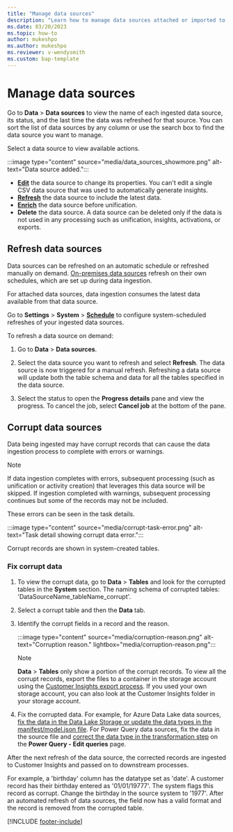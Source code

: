 ```yaml
---
title: "Manage data sources"
description: "Learn how to manage data sources attached or imported to Customer Insights"
ms.date: 03/20/2023
ms.topic: how-to
author: mukeshpo
ms.author: mukeshpo
ms.reviewer: v-wendysmith
ms.custom: bap-template
---
```


# Manage data sources

Go to **Data** > **Data sources** to view the name of each ingested data source, its status, and the last time the data was refreshed for that source. You can sort the list of data sources by any column or use the search box to find the data source you want to manage.

Select a data source to view available actions.

:::image type="content" source="media/data_sources_showmore.png" alt-text="Data source added.":::

- [**Edit**](data-sources.md) the data source to change its properties. You can't edit a single CSV data source that was used to automatically generate insights.
- [**Refresh**](#refresh-data-sources) the data source to include the latest data.
- [**Enrich**](data-sources-enrichment.md) the data source before unification.
- **Delete** the data source. A data source can be deleted only if the data is not used in any processing such as unification, insights, activations, or exports.

## Refresh data sources

Data sources can be refreshed on an automatic schedule or refreshed manually on demand. [On-premises data sources](connect-power-query.md#add-data-from-on-premises-data-sources) refresh on their own schedules, which are set up during data ingestion.

For attached data sources, data ingestion consumes the latest data available from that data source.

Go to **Settings** > **System** > [**Schedule**](schedule-refresh.md) to configure system-scheduled refreshes of your ingested data sources.

To refresh a data source on demand:

1. Go to **Data** > **Data sources**.

1. Select the data source you want to refresh and select **Refresh**. The data source is now triggered for a manual refresh. Refreshing a data source will update both the table schema and data for all the tables specified in the data source.

1. Select the status to open the **Progress details** pane and view the progress. To cancel the job, select **Cancel job** at the bottom of the pane.

## Corrupt data sources

Data being ingested may have corrupt records that can cause the data ingestion process to complete with errors or warnings.

> [!NOTE]
> If data ingestion completes with errors, subsequent processing (such as unification or activity creation) that leverages this data source will be skipped. If ingestion completed with warnings, subsequent processing continues but some of the records may not be included.

These errors can be seen in the task details.

:::image type="content" source="media/corrupt-task-error.png" alt-text="Task detail showing corrupt data error.":::

Corrupt records are shown in system-created tables.

### Fix corrupt data

1. To view the corrupt data, go to **Data** > **Tables** and look for the corrupted tables in the **System** section. The naming schema of corrupted tables: 'DataSourceName_tableName_corrupt'.

1. Select a corrupt table and then the **Data** tab.

1. Identify the corrupt fields in a record and the reason.

   :::image type="content" source="media/corruption-reason.png" alt-text="Corruption reason." lightbox="media/corruption-reason.png":::

   > [!NOTE]
   > **Data** > **Tables** only show a portion of the corrupt records. To view all the corrupt records, export the files to a container in the storage account using the [Customer Insights export process](export-destinations.md). If you used your own storage account, you can also look at the Customer Insights folder in your storage account.

1. Fix the corrupted data. For example, for Azure Data Lake data sources, [fix the data in the Data Lake Storage or update the data types in the manifest/model.json file](common-data-ingestion-errors.md#common-reasons-for-ingestion-errors-or-corrupt-data-with-azure-data-lake-storage). For Power Query data sources, fix the data in the source file and [correct the data type in the transformation step](common-data-ingestion-errors.md#common-reasons-for-ingestion-errors-or-corrupt-data-with-power-query) on the **Power Query - Edit queries** page.

After the next refresh of the data source, the corrected records are ingested to Customer Insights and passed on to downstream processes.

For example, a 'birthday' column has the datatype set as 'date'. A customer record has their birthday entered as '01/01/19777'. The system flags this record as corrupt. Change the birthday in the source system to '1977'. After an automated refresh of data sources, the field now has a valid format and the record is removed from the corrupted table.

[!INCLUDE [footer-include](includes/footer-banner.md)]

